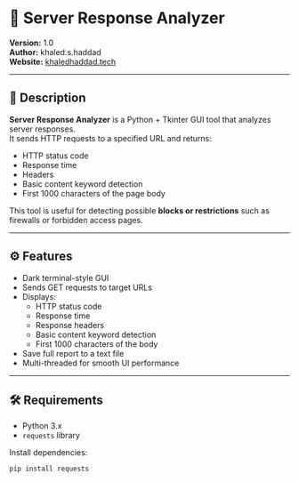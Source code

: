 # 🦉 Server Response Analyzer

**Version:** 1.0  
**Author:** khaled.s.haddad  
**Website:** [khaledhaddad.tech](https://khaledhaddad.tech)  

---

## 📌 Description

**Server Response Analyzer** is a Python + Tkinter GUI tool that analyzes server responses.  
It sends HTTP requests to a specified URL and returns:

- HTTP status code  
- Response time  
- Headers  
- Basic content keyword detection  
- First 1000 characters of the page body  

This tool is useful for detecting possible **blocks or restrictions** such as firewalls or forbidden access pages.

---

## ⚙️ Features

- Dark terminal-style GUI  
- Sends GET requests to target URLs  
- Displays:
  - HTTP status code
  - Response time
  - Response headers
  - Basic content keyword detection
  - First 1000 characters of the body
- Save full report to a text file  
- Multi-threaded for smooth UI performance  

---

## 🛠️ Requirements

- Python 3.x  
- `requests` library  

Install dependencies:
```bash
pip install requests
